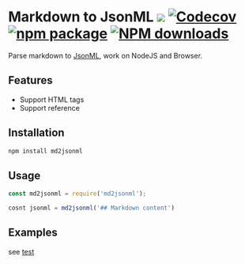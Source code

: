 # Markdown to JsonML [![](https://img.shields.io/travis/noyobo/md2jsonml.svg)](https://travis-ci.org/noyobo/md2jsonml) [![Codecov](https://img.shields.io/codecov/c/github/noyobo/md2jsonml/master.svg)](https://codecov.io/gh/noyobo/md2jsonml/branch/master) [![npm package](https://img.shields.io/npm/v/md2jsonml.svg)](https://www.npmjs.org/package/md2jsonml) [![NPM downloads](http://img.shields.io/npm/dm/md2jsonml.svg)](https://npmjs.org/package/md2jsonml) 

Parse markdown to [JsonML](http://www.jsonml.org/), work on NodeJS and Browser.

## Features

- Support HTML tags
- Support reference

## Installation

```bash
npm install md2jsonml
```

## Usage

```js
const md2jsonml = require('md2jsonml');

cosnt jsonml = md2jsonml('## Markdown content')
```

## Examples

see [test](./test)
